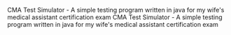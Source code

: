 CMA Test Simulator - A simple testing program written in java for my wife's medical assistant certification exam
CMA Test Simulator - A simple testing program written in java for my wife's medical assistant certification exam
